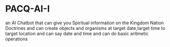 # PACQ-AI-I
an AI Chatbot that can give you Spiritual information on the Kingdom Nation Doctrines and can create objects and organisms at target date,target time to target location and can say date and time and can do basic aritmetic operations
